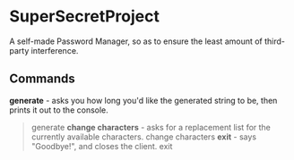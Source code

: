 # SuperSecretProject

A self-made Password Manager, so as to ensure the least amount of third-party interference.

## Commands
**generate** - asks you how long you'd like the generated string to be, then prints it out to the console.
> generate
**change characters** - asks for a replacement list for the currently available characters.
> change characters
**exit** - says "Goodbye!", and closes the client.
> exit